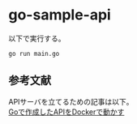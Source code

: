 # go-sample-api

以下で実行する。
```
go run main.go
```

## 参考文献
APIサーバを立てるための記事は以下。<br>
[Goで作成したAPIをDockerで動かす](https://zenn.dev/kenny/articles/b9dd668bf09efe)